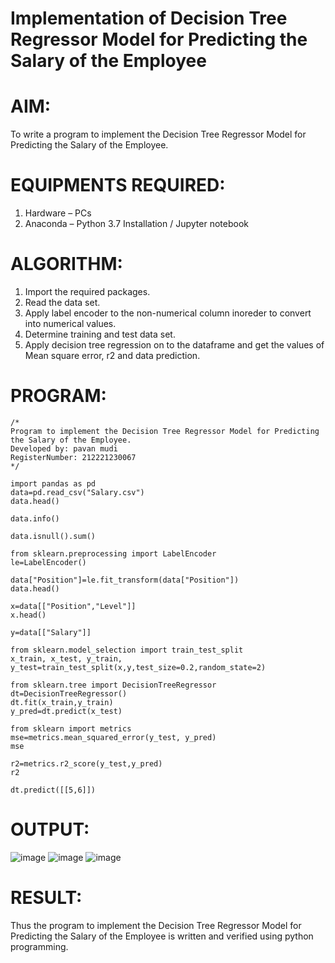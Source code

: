 # Implementation of Decision Tree Regressor Model for Predicting the Salary of the Employee

# AIM:
To write a program to implement the Decision Tree Regressor Model for Predicting the Salary of the Employee.
# EQUIPMENTS REQUIRED:
1. Hardware – PCs
2. Anaconda – Python 3.7 Installation / Jupyter notebook

# ALGORITHM:
1. Import the required packages.
2. Read the data set.
3. Apply label encoder to the non-numerical column inoreder to convert into numerical values.
4. Determine training and test data set.
5. Apply decision tree regression on to the dataframe and get the values of Mean square error, r2 and data prediction.

# PROGRAM:
```
/*
Program to implement the Decision Tree Regressor Model for Predicting the Salary of the Employee.
Developed by: pavan mudi
RegisterNumber: 212221230067
*/
```

```
import pandas as pd
data=pd.read_csv("Salary.csv")
data.head()

data.info()

data.isnull().sum()

from sklearn.preprocessing import LabelEncoder
le=LabelEncoder()

data["Position"]=le.fit_transform(data["Position"])
data.head()

x=data[["Position","Level"]]
x.head()

y=data[["Salary"]]

from sklearn.model_selection import train_test_split
x_train, x_test, y_train, y_test=train_test_split(x,y,test_size=0.2,random_state=2)

from sklearn.tree import DecisionTreeRegressor
dt=DecisionTreeRegressor()
dt.fit(x_train,y_train)
y_pred=dt.predict(x_test)

from sklearn import metrics
mse=metrics.mean_squared_error(y_test, y_pred)
mse

r2=metrics.r2_score(y_test,y_pred)
r2

dt.predict([[5,6]])
```

# OUTPUT:
![image](https://user-images.githubusercontent.com/94619247/201926333-b3cbc987-43a2-48eb-ac0d-c36861e1fdd7.png)
![image](https://user-images.githubusercontent.com/94619247/201926377-efa3a037-a566-4857-8f4b-32dc9bce461e.png)
![image](https://user-images.githubusercontent.com/94619247/201926424-070a4974-64e7-4019-8ef6-e158eac5eee5.png)


# RESULT:
Thus the program to implement the Decision Tree Regressor Model for Predicting the Salary of the Employee is written and verified using python programming. 
